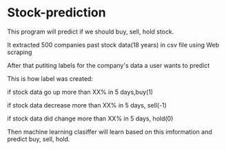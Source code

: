 # Stock-prediction

This program will predict if we should buy, sell, hold stock.

It extracted 500 companies past stock data(18 years) in csv file using Web scraping

After that putiting labels for the company's data a user wants to predict

This is how label was created:

if stock data go up more than XX% in 5 days,buy(1)

if stock data decrease more than XX% in 5 days, sell(-1)

if stock data did change more than XX% in 5 days, hold(0)

Then machine learning clasiffer will learn based on this imformation and predict buy, sell, hold. 
